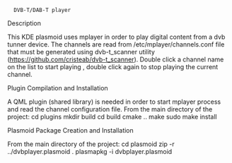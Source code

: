       DVB-T/DAB-T player


  Description

This KDE plasmoid uses mplayer in order to play digital content from a dvb tunner device. The channels
are read from /etc/mplayer/channels.conf file that must be generated using dvb-t_scanner utility
(https://github.com/cristeab/dvb-t_scanner). Double click a channel name on the list to start playing
, double click again to stop playing the current channel.


  Plugin Compilation and Installation

A QML plugin (shared library) is needed in order to start mplayer process and read the channel configuration
file. From the main directory of the project:
 cd plugins
 mkdir build
 cd build
 cmake ..
 make
 sudo make install


  Plasmoid Package Creation and Installation

From the main directory of the project:
 cd plasmoid
 zip -r ../dvbplayer.plasmoid .
 plasmapkg -i dvbplayer.plasmoid
